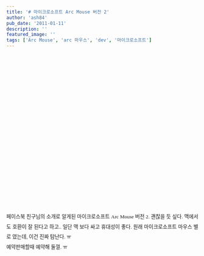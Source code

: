 ```yaml
---
title: '# 마이크로소프트 Arc Mouse 버전 2'
author: 'ash84'
pub_date: '2011-01-11'
description: '﻿'
featured_image: ''
tags: ['Arc Mouse', 'arc 마우스', 'dev', '마이크로소프트']
---
```



<span style="font-size: 10pt;">﻿</span><object height="385" width="640"><param name="movie" value="http://www.youtube.com/v/BVPNlHez1Lo?fs=1&hl=ko_KR"></param><param name="allowFullScreen" value="true"></param><param name="allowscriptaccess" value="always"></param><embed allowfullscreen="true" allowscriptaccess="always" height="385" src="http://www.youtube.com/v/BVPNlHez1Lo?fs=1&hl=ko_KR" type="application/x-shockwave-flash" width="640"></embed></object>

<div></div><div></div><div style="text-align: justify; line-height: 2;"><span style="font-family: Dotum;"><span style="font-size: 10pt;">페이스북 친구님의 소개로 알게된 마이크로소프트 Arc Mouse 버전 2. 괜찮을 듯 싶다. 맥에서도 호환이 잘 된다고 하고.. 일단 맥 보다 싸고 휴대성이 좋다. 원래 마이크로소프트 마우스 별로 였는데, 이건 진짜 탐난다. ㅠ </span></span></div><div style="text-align: justify; line-height: 2;"></div><div style="text-align: justify; line-height: 2;"><span style="font-family: Dotum;"><span style="font-size: 10pt;">예약판매할때 예약해 둘껄. ㅠ </span></span></div>


